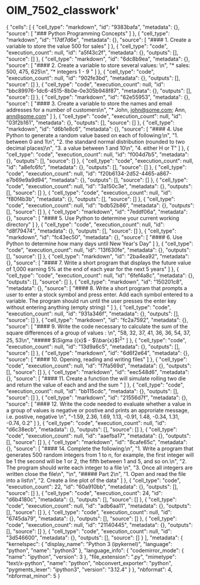 # OIM_7502_classwork'

{
 "cells": [
  {
   "cell_type": "markdown",
   "id": "9383bafa",
   "metadata": {},
   "source": [
    "### Python Programming Concepts"
   ]
  },
  {
   "cell_type": "markdown",
   "id": "17df7d6e",
   "metadata": {},
   "source": [
    "#### 1. Create a variable to store the value 500 for sales"
   ]
  },
  {
   "cell_type": "code",
   "execution_count": null,
   "id": "a5f43c2f",
   "metadata": {},
   "outputs": [],
   "source": []
  },
  {
   "cell_type": "markdown",
   "id": "6dc8b9ea",
   "metadata": {},
   "source": [
    "#### 2. Create a variable to store several values:  \n",
    "* sales: 500, 475, 625\n",
    "* integers 1 - 9 "
   ]
  },
  {
   "cell_type": "code",
   "execution_count": null,
   "id": "902fe3bd",
   "metadata": {},
   "outputs": [],
   "source": []
  },
  {
   "cell_type": "code",
   "execution_count": null,
   "id": "bbc89976-1dc6-4515-8b0e-0e305b948f87",
   "metadata": {},
   "outputs": [],
   "source": []
  },
  {
   "cell_type": "markdown",
   "id": "62e55953",
   "metadata": {},
   "source": [
    "#### 3. Create a variable to store the names and email addresses for a number of customers\n",
    "* John, john@some.com; Ann, ann@some.com"
   ]
  },
  {
   "cell_type": "code",
   "execution_count": null,
   "id": "03f2b161",
   "metadata": {},
   "outputs": [],
   "source": []
  },
  {
   "cell_type": "markdown",
   "id": "d6b1e8c6",
   "metadata": {},
   "source": [
    "#### 4. Use Python to generate a random value based on each of following:\n",
    "1. between 0 and 1\n",
    "2. the standard normal distribution (rounded to two decimal places)\n",
    "3. a value between 1 and 10\n",
    "4. either H or T"
   ]
  },
  {
   "cell_type": "code",
   "execution_count": null,
   "id": "f004d7b5",
   "metadata": {},
   "outputs": [],
   "source": []
  },
  {
   "cell_type": "code",
   "execution_count": null,
   "id": "a8efc6fc",
   "metadata": {},
   "outputs": [],
   "source": []
  },
  {
   "cell_type": "code",
   "execution_count": null,
   "id": "f20b6134-2d52-4465-a867-e7b69e9a9d94",
   "metadata": {},
   "outputs": [],
   "source": []
  },
  {
   "cell_type": "code",
   "execution_count": null,
   "id": "3a150c3e",
   "metadata": {},
   "outputs": [],
   "source": []
  },
  {
   "cell_type": "code",
   "execution_count": null,
   "id": "f80f4b3b",
   "metadata": {},
   "outputs": [],
   "source": []
  },
  {
   "cell_type": "code",
   "execution_count": null,
   "id": "bdb52b86",
   "metadata": {},
   "outputs": [],
   "source": []
  },
  {
   "cell_type": "markdown",
   "id": "7eddf06a",
   "metadata": {},
   "source": [
    "#### 5. Use Python to determine your current working directory"
   ]
  },
  {
   "cell_type": "code",
   "execution_count": null,
   "id": "d8f79474",
   "metadata": {},
   "outputs": [],
   "source": []
  },
  {
   "cell_type": "markdown",
   "id": "fc43ec50",
   "metadata": {},
   "source": [
    "#### 6. Use Python to determine how many days until New Year's Day"
   ]
  },
  {
   "cell_type": "code",
   "execution_count": null,
   "id": "13f630fe",
   "metadata": {},
   "outputs": [],
   "source": []
  },
  {
   "cell_type": "markdown",
   "id": "2ba4ea92",
   "metadata": {},
   "source": [
    "#### 7. Write a short program that displays the future value of 1,000 earning 5%  at the end of each year for the next 5 years"
   ]
  },
  {
   "cell_type": "code",
   "execution_count": null,
   "id": "6fef4a8c",
   "metadata": {},
   "outputs": [],
   "source": []
  },
  {
   "cell_type": "markdown",
   "id": "150201c8",
   "metadata": {},
   "source": [
    "#### 8. Write a short program that prompts a user to enter a stock symbol and press enter. Add each symbol entered to a variable. The program should run until the user presses the enter key without entering anything (empty string) "
   ]
  },
  {
   "cell_type": "code",
   "execution_count": null,
   "id": "931a346f",
   "metadata": {},
   "outputs": [],
   "source": []
  },
  {
   "cell_type": "markdown",
   "id": "fc2a7592",
   "metadata": {},
   "source": [
    "#### 9. Write the code necessary to calculate the sum of the square differences of a group of values : \n",
    "58, 32, 37, 41, 36, 36, 54, 37, 25, 53\n",
    "##### $\\Sigma $(${x}$ - $\\bar{x}$)$^2$"
   ]
  },
  {
   "cell_type": "code",
   "execution_count": null,
   "id": "13d9a6c5",
   "metadata": {},
   "outputs": [],
   "source": []
  },
  {
   "cell_type": "markdown",
   "id": "6d6f2e64",
   "metadata": {},
   "source": [
    "#### 10. Opening, reading and writing files"
   ]
  },
  {
   "cell_type": "code",
   "execution_count": null,
   "id": "f7fa569d",
   "metadata": {},
   "outputs": [],
   "source": []
  },
  {
   "cell_type": "markdown",
   "id": "eec548d6",
   "metadata": {},
   "source": [
    "#### 11. Create a function the will simulate rolling two die and return the value of each and and the sum "
   ]
  },
  {
   "cell_type": "code",
   "execution_count": null,
   "id": "bb115cdc",
   "metadata": {},
   "outputs": [],
   "source": []
  },
  {
   "cell_type": "markdown",
   "id": "21556d7f",
   "metadata": {},
   "source": [
    "#### 12. Write the code needed to evaluate whether a value in a group of values is negative or postive and prints an approriate message, i.e. postive, negative \n",
    "-1.59, 2.36, 1.69, 1.13, -0.91, 1.48, -0.34, 1.31, -0.74, 0.2"
   ]
  },
  {
   "cell_type": "code",
   "execution_count": null,
   "id": "d6c38ecb",
   "metadata": {},
   "outputs": [],
   "source": []
  },
  {
   "cell_type": "code",
   "execution_count": null,
   "id": "aaefba17",
   "metadata": {},
   "outputs": [],
   "source": []
  },
  {
   "cell_type": "markdown",
   "id": "8cafe65c",
   "metadata": {},
   "source": [
    "#### 14.  Complete the following:\n",
    "1. Write a program that generates 500 random integers from 1 to n, for example, the first integer will be 1 the second will be 1 or 2, the fifth between 1 and 5, and so on.\n",
    "2. The program should write each integer to a file \n",
    "3. Once all integers are written close the file\n",
    "\n",
    "##### Part 2\n",
    "1. Open and read the file into a list\n",
    "2. Create a line plot of the data"
   ]
  },
  {
   "cell_type": "code",
   "execution_count": 22,
   "id": "60a910bb",
   "metadata": {},
   "outputs": [],
   "source": []
  },
  {
   "cell_type": "code",
   "execution_count": 24,
   "id": "d6b4180c",
   "metadata": {},
   "outputs": [],
   "source": []
  },
  {
   "cell_type": "code",
   "execution_count": null,
   "id": "adb6aa11",
   "metadata": {},
   "outputs": [],
   "source": []
  },
  {
   "cell_type": "code",
   "execution_count": null,
   "id": "6745da79",
   "metadata": {},
   "outputs": [],
   "source": []
  },
  {
   "cell_type": "code",
   "execution_count": null,
   "id": "21140445",
   "metadata": {},
   "outputs": [],
   "source": []
  },
  {
   "cell_type": "code",
   "execution_count": null,
   "id": "3d546600",
   "metadata": {},
   "outputs": [],
   "source": []
  }
 ],
 "metadata": {
  "kernelspec": {
   "display_name": "Python 3 (ipykernel)",
   "language": "python",
   "name": "python3"
  },
  "language_info": {
   "codemirror_mode": {
    "name": "ipython",
    "version": 3
   },
   "file_extension": ".py",
   "mimetype": "text/x-python",
   "name": "python",
   "nbconvert_exporter": "python",
   "pygments_lexer": "ipython3",
   "version": "3.12.4"
  }
 },
 "nbformat": 4,
 "nbformat_minor": 5
}
